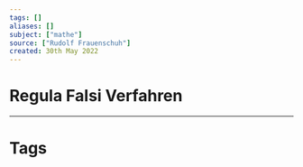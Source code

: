 ```yaml
---
tags: []
aliases: []
subject: ["mathe"]
source: ["Rudolf Frauenschuh"]
created: 30th May 2022
---
```


# Regula Falsi Verfahren

---

# Tags